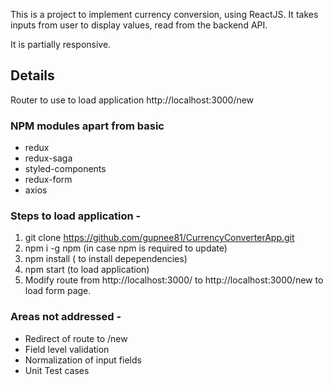 This is a project to implement currency conversion, using ReactJS. It takes inputs from user to display values, read from the backend API.

It is partially responsive.

## Details

Router to use to load application
http://localhost:3000/new

### NPM modules apart from basic
* redux
* redux-saga
* styled-components
* redux-form
* axios

### Steps to load application - 
1) git clone https://github.com/gupnee81/CurrencyConverterApp.git
2) npm i -g npm (in case npm is required to update)
3) npm install ( to install depependencies)
4) npm start (to load application)
5) Modify route from http://localhost:3000/ to http://localhost:3000/new to load form page.


### Areas not addressed - 
* Redirect of route to /new
* Field level validation
* Normalization of input fields
* Unit Test cases
